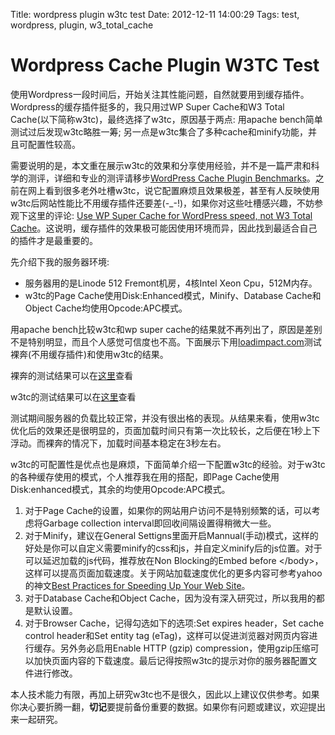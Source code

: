 Title: wordpress plugin w3tc test
Date: 2012-12-11 14:00:29
Tags: test, wordpress, plugin, w3_total_cache

[1]: http://blog.tigertech.net/posts/use-wp-super-cache/
[2]: http://loadimpact.com
[3]: http://loadimpact.com/test/view/1251954
[4]: http://loadimpact.com/test/view/1251946
[7]: http://cd34.com/blog/scalability/wordpress-cache-plugin-benchmarks/
[8]: http://developer.yahoo.com/performance/rules.html

# Wordpress Cache Plugin W3TC Test
使用Wordpress一段时间后，开始关注其性能问题，自然就要用到缓存插件。Wordpress的缓存插件挺多的，我只用过WP Super Cache和W3 Total Cache(以下简称w3tc)，最终选择了w3tc，原因基于两点: 用apache bench简单测试过后发现w3tc略胜一筹; 另一点是w3tc集合了多种cache和minify功能，并且可配置性较高。

需要说明的是，本文重在展示w3tc的效果和分享使用经验，并不是一篇严肃和科学的测评，详细和专业的测评请移步[WordPress Cache Plugin Benchmarks][7]。之前在网上看到很多老外吐槽w3tc，说它配置麻烦且效果极差，甚至有人反映使用w3tc后网站性能比不用缓存插件还要差(-_-!)，如果你对这些吐槽感兴趣，不妨参观下这里的评论: [Use WP Super Cache for WordPress speed, not W3 Total Cache][1]。这说明，缓存插件的效果极可能因使用环境而异，因此找到最适合自己的插件才是最重要的。

先介绍下我的服务器环境:

*  服务器用的是Linode 512 Fremont机房，4核Intel Xeon Cpu，512M内存。
*  w3tc的Page Cache使用Disk:Enhanced模式，Minify、Database Cache和Object Cache均使用Opcode:APC模式。

用apache bench比较w3tc和wp super cache的结果就不再列出了，原因是差别不是特别明显，而且个人感觉可信度也不高。下面展示下用[loadimpact.com][2]测试裸奔(不用缓存插件)和使用w3tc的结果。

裸奔的测试结果可以在[这里][3]查看

w3tc的测试结果可以在[这里][4]查看

测试期间服务器的负载比较正常，并没有很出格的表现。从结果来看，使用w3tc优化后的效果还是很明显的，页面加载时间只有第一次比较长，之后便在1秒上下浮动。而裸奔的情况下，加载时间基本稳定在3秒左右。

w3tc的可配置性是优点也是麻烦，下面简单介绍一下配置w3tc的经验。对于w3tc的各种缓存使用的模式，个人推荐我在用的搭配，即Page Cache使用Disk:enhanced模式，其余的均使用Opcode:APC模式。

1.  对于Page Cache的设置，如果你的网站用户访问不是特别频繁的话，可以考虑将Garbage collection interval即回收间隔设置得稍微大一些。
2.  对于Minify，建议在General Settigns里面开启Mannual(手动)模式，这样的好处是你可以自定义需要minify的css和js，并自定义minify后的js位置。对于可以延迟加载的js代码，推荐放在Non Blocking的Embed before &lt;/body&gt;，这样可以提高页面加载速度。关于网站加载速度优化的更多内容可参考yahoo的神文[Best Practices for Speeding Up Your Web Site][8]。
3.  对于Database Cache和Object Cache，因为没有深入研究过，所以我用的都是默认设置。
4.  对于Browser Cache，记得勾选如下的选项:Set expires header，Set cache control header和Set entity tag (eTag)，这样可以促进浏览器对网页内容进行缓存。另外务必启用Enable HTTP (gzip) compression，使用gzip压缩可以加快页面内容的下载速度。最后记得按照w3tc的提示对你的服务器配置文件进行修改。

本人技术能力有限，再加上研究w3tc也不是很久，因此以上建议仅供参考。如果你决心要折腾一翻，**切记**要提前备份重要的数据。如果你有问题或建议，欢迎提出来一起研究。
